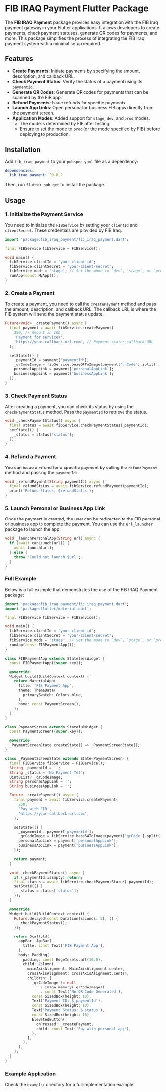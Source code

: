 
# FIB IRAQ Payment Flutter Package

The **FIB IRAQ Payment** package provides easy integration with the FIB Iraq payment gateway in your Flutter applications. It allows developers to create payments, check payment statuses, generate QR codes for payments, and more. This package simplifies the process of integrating the FIB Iraq payment system with a minimal setup required.

## Features

- **Create Payments**: Initiate payments by specifying the amount, description, and callback URL.
- **Check Payment Status**: Verify the status of a payment using its `paymentId`.
- **Generate QR Codes**: Generate QR codes for payments that can be scanned by the FIB app.
- **Refund Payments**: Issue refunds for specific payments.
- **Launch App Links**: Open personal or business FIB apps directly from the payment screen.
- **Application Modes**: Added support for `stage`, `dev`, and `prod` modes.
  - The mode is determined by FIB after testing.
  - Ensure to set the mode to `prod` (or the mode specified by FIB) before deploying to production.

## Installation

Add `fib_iraq_payment` to your `pubspec.yaml` file as a dependency:

```yaml
dependencies:
  fib_iraq_payment: ^0.0.2
```

Then, run `flutter pub get` to install the package.

## Usage

### 1. Initialize the Payment Service

You need to initialize the `FIBService` by setting your `clientId` and `clientSecret`. These credentials are provided by FIB Iraq.

```dart
import 'package:fib_iraq_payment/fib_iraq_payment.dart';

final FIBService fibService = FIBService();

void main() {
  fibService.clientId = 'your-client-id';
  fibService.clientSecret = 'your-client-secret';
  fibService.mode = 'stage'; // Set the mode to `dev`, `stage`, or `prod` (determined by FIB)
  runApp(const MyApp());
}
```

### 2. Create a Payment

To create a payment, you need to call the `createPayment` method and pass the amount, description, and callback URL. The callback URL is where the FIB system will send the payment status update.

```dart
Future<void> _createPayment() async {
  final payment = await fibService.createPayment(
    250, // Amount in IQD
    'Payment for services',
    'https://your-callback-url.com', // Payment status callback URL
  );

  setState(() {
    _paymentId = payment['paymentId'];
    _qrCodeImage = fibService.base64ToImage(payment['qrCode'].split(',')[1]);
    personalAppLink = payment['personalAppLink'];
    businessAppLink = payment['businessAppLink'];
  });
}
```

### 3. Check Payment Status

After creating a payment, you can check its status by using the `checkPaymentStatus` method. Pass the `paymentId` to retrieve the status.

```dart
void _checkPaymentStatus() async {
  final status = await fibService.checkPaymentStatus(_paymentId);
  setState(() {
    _status = status['status'];
  });
}
```

### 4. Refund a Payment

You can issue a refund for a specific payment by calling the `refundPayment` method and passing the `paymentId`:

```dart
void _refundPayment(String paymentId) async {
  final refundStatus = await fibService.refundPayment(paymentId);
  print('Refund Status: $refundStatus');
}
```

### 5. Launch Personal or Business App Link

Once the payment is created, the user can be redirected to the FIB personal or business app to complete the payment. You can use the `url_launcher` package to launch the app:

```dart
void _launchPersonalApp(String url) async {
  if (await canLaunch(url)) {
    await launch(url);
  } else {
    throw 'Could not launch $url';
  }
}
```

### Full Example

Below is a full example that demonstrates the use of the FIB IRAQ Payment package:

```dart
import 'package:fib_iraq_payment/fib_iraq_payment.dart';
import 'package:flutter/material.dart';

final FIBService fibService = FIBService();

void main() {
  fibService.clientId = 'your-client-id';
  fibService.clientSecret = 'your-client-secret';
  fibService.mode = 'stage'; // Set the mode to `dev`, `stage`, or `prod` (determined by FIB)
  runApp(const FIBPaymentApp());
}

class FIBPaymentApp extends StatelessWidget {
  const FIBPaymentApp({super.key});

  @override
  Widget build(BuildContext context) {
    return MaterialApp(
      title: 'FIB Payment App',
      theme: ThemeData(
        primarySwatch: Colors.blue,
      ),
      home: const PaymentScreen(),
    );
  }
}

class PaymentScreen extends StatefulWidget {
  const PaymentScreen({super.key});

  @override
  _PaymentScreenState createState() => _PaymentScreenState();
}

class _PaymentScreenState extends State<PaymentScreen> {
  final FIBService fibService = FIBService();
  String _paymentId = '';
  String _status = 'No Payment Yet';
  Uint8List? _qrCodeImage;
  String personalAppLink = '';
  String businessAppLink = '';

  Future _createPayment() async {
    final payment = await fibService.createPayment(
      250,
      'Pay with FIB',
      'https://your-callback-url.com',
    );

    setState(() {
      _paymentId = payment['paymentId'];
      _qrCodeImage = fibService.base64ToImage(payment['qrCode'].split(',')[1]);
      personalAppLink = payment['personalAppLink'];
      businessAppLink = payment['businessAppLink'];
    });

    return payment;
  }

  void _checkPaymentStatus() async {
    if (_paymentId.isEmpty) return;
    final status = await fibService.checkPaymentStatus(_paymentId);
    setState(() {
      _status = status['status'];
    });
  }

  @override
  Widget build(BuildContext context) {
    Future.delayed(const Duration(seconds: 5), () {
      _checkPaymentStatus();
    });

    return Scaffold(
      appBar: AppBar(
        title: const Text('FIB Payment App'),
      ),
      body: Padding(
        padding: const EdgeInsets.all(16.0),
        child: Column(
          mainAxisAlignment: MainAxisAlignment.center,
          crossAxisAlignment: CrossAxisAlignment.center,
          children: [
            _qrCodeImage != null
                ? Image.memory(_qrCodeImage!)
                : const Text('No QR Code Generated'),
            const SizedBox(height: 10),
            Text('Payment ID: $_paymentId'),
            const SizedBox(height: 10),
            Text('Payment Status: $_status'),
            const SizedBox(height: 10),
            ElevatedButton(
              onPressed: _createPayment,
              child: const Text('Pay with personal app'),
            ),
          ],
        ),
      ),
    );
  }
}
```

### Example Application

Check the `example/` directory for a full implementation example.

